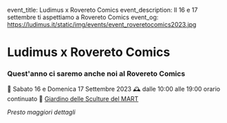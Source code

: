 event_title: Ludimus x Rovereto Comics
event_description: Il 16 e 17 settembre ti aspettiamo a Rovereto Comics
event_og: https://ludimus.it/static/img/events/event_roveretocomics2023.jpg

# Ludimus x Rovereto Comics

### Quest'anno ci saremo anche noi al Rovereto Comics

📅 Sabato 16 e Domenica 17 Settembre 2023
🕰 dalle 10:00 alle 19:00 orario continuato
📍 [Giardino delle Sculture del MART](https://goo.gl/maps/vwTCB69XvfG5N2NP7)

_Presto maggiori dettagli_
